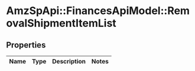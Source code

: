 # AmzSpApi::FinancesApiModel::RemovalShipmentItemList

## Properties
Name | Type | Description | Notes
------------ | ------------- | ------------- | -------------

